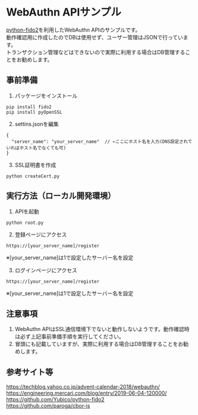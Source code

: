 # WebAuthn APIサンプル
[python-fido2](https://github.com/Yubico/python-fido2)を利用したWebAuthn APIのサンプルです。  
動作確認用に作成したのでDBは使用せず、ユーザー管理はJSONで行っています。  
トランザクション管理などはできないので実際に利用する場合はDB管理することをお勧めします。  

## 事前準備
1. パッケージをインストール
```
pip install fido2
pip install pyOpenSSL
```

2. settins.jsonを編集
```
{
  "server_name": "your_server_name"  // ←ここにホスト名を入力(DNS設定されていればホスト名でなくても可)
}
```

3. SSL証明書を作成
```
python createCert.py
```

## 実行方法（ローカル開発環境）
1. APIを起動
```
python root.py
```

2. 登録ページにアクセス
```
https://[your_server_name]/register
```
※\[your_server_name\]は1で設定したサーバー名を設定

3. ログインページにアクセス
```
https://[your_server_name]/register
```
※\[your_server_name\]は1で設定したサーバー名を設定

## 注意事項
1. WebAuthn APIはSSL通信環境下でないと動作しないようです。動作確認時は必ず上記事前準備手順を実行してください。
2. 冒頭にも記載していますが、実際に利用する場合はDB管理することをお勧めします。

## 参考サイト等
https://techblog.yahoo.co.jp/advent-calendar-2018/webauthn/  
https://engineering.mercari.com/blog/entry/2019-06-04-120000/  
https://github.com/Yubico/python-fido2  
https://github.com/paroga/cbor-js  
